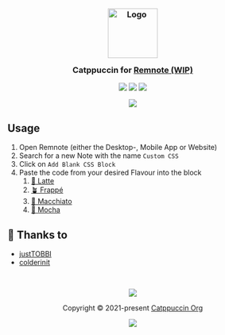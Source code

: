<h3 align="center">
	<img src="https://raw.githubusercontent.com/catppuccin/catppuccin/main/assets/logos/exports/1544x1544_circle.png" width="100" alt="Logo"/><br/>
	<img src="https://raw.githubusercontent.com/catppuccin/catppuccin/main/assets/misc/transparent.png" height="30" width="0px"/>
	Catppuccin for <a href="https://remnote.com">Remnote (WIP)</a>
	<img src="https://raw.githubusercontent.com/catppuccin/catppuccin/main/assets/misc/transparent.png" height="30" width="0px"/>
</h3>

<p align="center">
	<a href="https://github.com/catppuccin/remnote/stargazers"><img src="https://img.shields.io/github/stars/catppuccin/remnote?colorA=363a4f&colorB=b7bdf8&style=for-the-badge"></a>
	<a href="https://github.com/catppuccin/remnote/issues"><img src="https://img.shields.io/github/issues/catppuccin/remnote?colorA=363a4f&colorB=f5a97f&style=for-the-badge"></a>
	<a href="https://github.com/catppuccin/remnote/contributors"><img src="https://img.shields.io/github/contributors/catppuccin/remnote?colorA=363a4f&colorB=a6da95&style=for-the-badge"></a>
</p>

<p align="center">
	<img src="https://raw.githubusercontent.com/catppuccin/catppuccin/main/assets/misc/sample.png"/>
</p>

## Usage

1. Open Remnote (either the Desktop-, Mobile App or Website)
2. Search for a new Note with the name `Custom CSS`
3. Click on `Add Blank CSS Block`
4. Paste the code from your desired Flavour into the block
   1. [🌻 Latte](themes/latte.css)
   2. [🪴 Frappé](themes/frappe.css)
   3. [🌺 Macchiato](thenes/macchiato.css)
   4. [🌿 Mocha](themes/mocha.css)



## 💝 Thanks to

- [justTOBBI](https://github.com/justTOBBI)
- [colderinit](https://github.com/colderinit)

&nbsp;

<p align="center">
	<img src="https://raw.githubusercontent.com/catppuccin/catppuccin/main/assets/footers/gray0_ctp_on_line.svg?sanitize=true" />
</p>

<p align="center">
	Copyright &copy; 2021-present <a href="https://github.com/catppuccin" target="_blank">Catppuccin Org</a>
</p>

<p align="center">
	<a href="https://github.com/catppuccin/catppuccin/blob/main/LICENSE"><img src="https://img.shields.io/static/v1.svg?style=for-the-badge&label=License&message=MIT&logoColor=d9e0ee&colorA=363a4f&colorB=b7bdf8"/></a>
</p>
